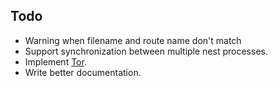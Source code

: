 
## Todo
  * Warning when filename and route name don't match
  * Support synchronization between multiple nest processes.
  * Implement [Tor](https://github.com/d-oliveros/node-cloak).
  * Write better documentation.
